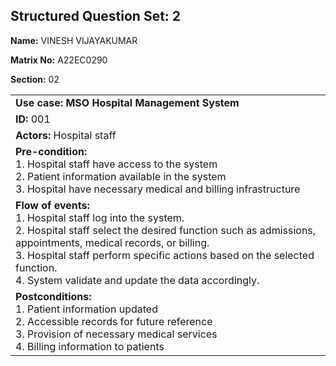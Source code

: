 ## Structured Question Set: 2

**Name:** VINESH VIJAYAKUMAR

**Matrix No:** A22EC0290

**Section:** 02
<table>
    <tr>
        <td>
            <b>Use case: MSO Hospital Management System</b>
        </td>
    </tr>
    <tr>
        <td>
            <b>ID:</b> 001
        </td>
    </tr>
    <tr>
        <td>
            <b>Actors: </b>
            Hospital staff
        </td>
    </tr>
    <tr>
        <td>
            <b>Pre-condition: </b> <br>
            1. Hospital staff have access to the system <br>
            2. Patient information available in the system <br>
            3. Hospital have necessary medical and billing infrastructure
        </td>
    </tr>
    <tr>
        <td>
            <b>Flow of events: </b> <br>
            1. Hospital staff log into the system. <br>
            2. Hospital staff select the desired function  such as admissions, appointments, medical records, or billing. <br>
            3. Hospital staff perform specific actions based on the selected function. <br>
            4. System validate and update the data accordingly.
        </td>
    </tr>
    <tr>
        <td>
            <b>Postconditions: </b> <br>
            1. Patient information updated <br>
            2. Accessible records for future reference <br>
            3. Provision of necessary medical services <br>
            4. Billing information to patients
        </td>
    </tr>
</table>
